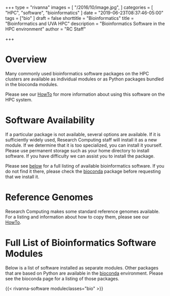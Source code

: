 +++
type = "rivanna"
images = [
  "/2016/10/image.jpg",
]
categories = [
  "HPC",
  "software",
  "bioinformatics"
]
date = "2019-06-23T08:37:46-05:00"
tags = ["bio"
]
draft = false
shorttitle = "Bioinformatics"
title = "Bioinformatics and UVA HPC"
description = "Bioinformatics Software in the HPC environment"
author = "RC Staff"

+++

# Overview

Many commonly used bioinformatics software packages on the HPC clusters are available as individual modules or as Python packages bundled in the bioconda modules. 

Please see our [HowTo](/userinfo/howtos/rivanna/bioinfo-on-rivanna) for more information about using this software on the HPC system.

# Software Availability 

If a particular package is not available, several options are available.  If it is sufficiently widely used, Research Computing staff will install it as a new module.  If we determine that it is too specialized, you can install it yourself. Please use permanent storage such as your home directory to install software.  If you have difficulty we can assist you to install the package.

Please see [below](#full-list-of-bioinformatics-software-modules) for a full listing of available bioinformatics software.  If you do not find it there, please check the [bioconda](/userinfo/hpc/software/bioconda) package before requesting that we install it.

# Reference Genomes

Research Computing makes some standard reference genomes available. For a listing and information about how to copy them, please see our [HowTo](/userinfo/howtos/rivanna/bioinfo-on-rivanna#reference-genomes-on-hpc-system).

# Full List of Bioinformatics Software Modules

Below is a list of software installed as separate modules. Other packages that are based on Python are available in the [bioconda](/userinfo/hpc/software/bioconda) environment.  Please see the bioconda page for a listing of those packages.

{{< rivanna-software moduleclasses="bio" >}}

